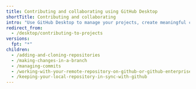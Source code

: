 ```yaml
---
title: Contributing and collaborating using GitHub Desktop
shortTitle: Contributing and collaborating
intro: "Use GitHub Desktop to manage your projects, create meaningful commits, and track the project's history in an app instead of on the command line."
redirect_from:
  - /desktop/contributing-to-projects
versions:
  fpt: "*"
children:
  - /adding-and-cloning-repositories
  - /making-changes-in-a-branch
  - /managing-commits
  - /working-with-your-remote-repository-on-github-or-github-enterprise
  - /keeping-your-local-repository-in-sync-with-github
---
```

